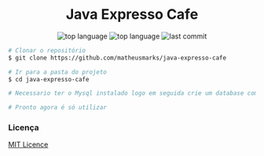 <h1 align="center">Java Expresso Cafe</h1>


<p align="center">
  <img alt="top language" src="https://img.shields.io/github/languages/top/matheusmarks/java-expresso-cafe.svg" />
  <img alt="top language" src="https://img.shields.io/github/languages/top/matheusmarks/java-expresso-cafe.svg" />
  <img alt="last commit" src="https://img.shields.io/github/languages/top/matheusmarks/java-expresso-cafe.svg" />
</p>



 
 ```bash
# Clonar o repositório
$ git clone https://github.com/matheusmarks/java-expresso-cafe

# Ir para a pasta do projeto
$ cd java-expresso-cafe

# Necessario ter o Mysql instalado logo em seguida crie um database com o nome javaexpressocafe

# Pronto agora é só utilizar

```

<h3>Licença</h3>
<a href="https://github.com/matheusmarks/java-expresso-cafe/blob/main/LICENSE">MIT Licence</p>

